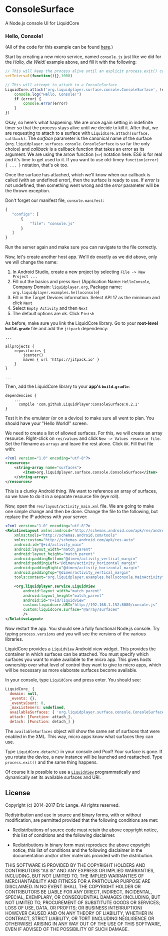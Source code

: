# ConsoleSurface
A Node.js console UI for LiquidCore

### Hello, Console!

(All of the code for this example can be found [here](https://github.com/LiquidPlayer/Examples/tree/master/HelloConsole).)

Start by creating a new micro service, named `console.js` just like we did for the _Hallo, die Weld!_ example above, and fill it with the following:

```javascript
// This will keep the process alive until an explicit process.exit() call
setInterval(function(){},1000)

// This will attempt to attach to a ConsoleSurface
LiquidCore.attach('org.liquidplayer.surface.console.ConsoleSurface', (error) => {
    console.log("Hello, Console!")
    if (error) {
        console.error(error)
    }
})
```

Okay, so here's what happening.  We are once again setting in indefinite timer so that the
process stays alive until we decide to kill it.  After that, we are requesting to attach to a
surface with `LiquidCore.attach(surface, callback)`.  The _surface_ parameter is the canonical
name of the surface (`org.liquidplayer.surfaces.console.ConsoleSurface` is so far the only
choice) and _callback_ is a callback function that takes an error as its argument.  We are using
the arrow function (`=>`) notation here.  ES6 is for real and it's time to get used to it.  If you
want to use old-timey `function(error) { ... }` notation, that's ok too.

Once the surface has attached, which we'll know when our callback is called (with an undefined error),
then the surface is ready to use.  If _error_ is not undefined, then something went wrong and the _error_
parameter will be the thrown exception.

Don't forget our manifest file, `console.manifest`:

```javascript
{
   "configs": [
       {
           "file": "console.js"
       }
   ]
}
```

Run the server again and make sure you can navigate to the file correctly.

Now, let's create another host app.  We'll do exactly as we did above, only we will change the name:

1. In Android Studio, create a new project by selecting `File -> New Project ...`
2. Fill out the basics and press `Next` (Application Name: `HelloConsole`, Company Domain: `liquidplayer.org`, Package name: `org.liquidplayer.examples.helloconsole`)
3. Fill in the Target Devices information.  Select API 17 as the minimum and click `Next`
4. Select `Empty Activity` and then `Next`
5. The default options are ok.  Click `Finish`

As before, make sure you link the LiquidCore library.  Go to your **root-level `build.grade`**
file and add the `jitpack` dependency:

```
...

allprojects {
    repositories {
        jcenter()
        maven { url 'https://jitpack.io' }
    }
}

...
```

Then, add the LiquidCore library to your **app's `build.gradle`**:

```
dependencies {
    ...
	  compile 'com.github.LiquidPlayer:ConsoleSurface:0.2.1'
}

```

Test it in the emulator (or on a device) to make sure all went to plan.  You should have your
"Hello World!" screen.

We need to create a list of allowed surfaces.  For this, we will create an array resource.  Right-click
on `res/values` and click `New -> Values resource file`.  Set the filename as `arrays` and leave the rest
alone.  Click `OK`.  Fill that file with:

```xml
<?xml version="1.0" encoding="utf-8"?>
<resources>
    <string-array name="surfaces">
        <item>org.liquidplayer.surface.console.ConsoleSurface</item>
    </string-array>
</resources>
```

This is a clunky Android thing.  We want to reference an array of surfaces, so we have to do it in
a separate resource file (eye roll).

Now, open the `res/layout/activity_main.xml` file.  We are going to make one simple change and then be done.  Change the file to the following, but replace the IP address with _your_ server:

```xml
<?xml version="1.0" encoding="utf-8"?>
<RelativeLayout xmlns:android="http://schemas.android.com/apk/res/android"
    xmlns:tools="http://schemas.android.com/tools"
    xmlns:custom="http://schemas.android.com/apk/res-auto"
    android:id="@+id/activity_main"
    android:layout_width="match_parent"
    android:layout_height="match_parent"
    android:paddingBottom="@dimen/activity_vertical_margin"
    android:paddingLeft="@dimen/activity_horizontal_margin"
    android:paddingRight="@dimen/activity_horizontal_margin"
    android:paddingTop="@dimen/activity_vertical_margin"
    tools:context="org.liquidplayer.examples.helloconsole.MainActivity">

    <org.liquidplayer.service.LiquidView
        android:layout_width="match_parent"
        android:layout_height="match_parent"
        android:id="@+id/liquidview"
        custom:liquidcore.URI="http://192.168.1.152:8080/console.js"
        custom:liquidcore.surface="@array/surfaces"
        />
</RelativeLayout>
```

Now restart the app.  You should see a fully functional Node.js console.  Try typing `process.versions` and you will see the versions of the various libraries.

LiquidCore provides a `LiquidView` Android view widget.  This provides the container in which surfaces can
be attached.  You must specify which surfaces you want to make available to the micro app.  This gives hosts
ownership over what level of control they want to give to micro apps, which will be necessary as more
elaborate surfaces become available.

In your console, type `LiquidCore` and press enter.  You should see:
```javascript
LiquidCore_ {
  domain: null,
  _events: {},
  _eventsCount: 0,
  _maxListeners: undefined,
  availableSurfaces: { 'org.liquidplayer.surface.console.ConsoleSurface': '0.2.1' },
  attach: [Function: attach_],
  detach: [Function: detach_] }
```

The `availableSurfaces` object will show the same set of surfaces that were enabled in the XML.  This way,
micro apps know what surfaces they can use.

Type `LiquidCore.detach()` in your console and Poof! Your surface is gone.  If you rotate the
device, a new instance will be launched and reattached.  Type `process.exit()`
and the same thing happens.

Of course it is possible to use a [`LiquidView`](https://liquidplayer.github.io/LiquidCoreAndroid/v0.2.1/org/liquidplayer/service/LiquidView.html) programmatically and dynamically set its available surfaces
and URI.

License
-------

 Copyright (c) 2014-2017 Eric Lange. All rights reserved.

 Redistribution and use in source and binary forms, with or without
 modification, are permitted provided that the following conditions are met:

 - Redistributions of source code must retain the above copyright notice, this
 list of conditions and the following disclaimer.

 - Redistributions in binary form must reproduce the above copyright notice,
 this list of conditions and the following disclaimer in the documentation
 and/or other materials provided with the distribution.

 THIS SOFTWARE IS PROVIDED BY THE COPYRIGHT HOLDERS AND CONTRIBUTORS "AS IS"
 AND ANY EXPRESS OR IMPLIED WARRANTIES, INCLUDING, BUT NOT LIMITED TO, THE
 IMPLIED WARRANTIES OF MERCHANTABILITY AND FITNESS FOR A PARTICULAR PURPOSE ARE
 DISCLAIMED. IN NO EVENT SHALL THE COPYRIGHT HOLDER OR CONTRIBUTORS BE LIABLE
 FOR ANY DIRECT, INDIRECT, INCIDENTAL, SPECIAL, EXEMPLARY, OR CONSEQUENTIAL
 DAMAGES (INCLUDING, BUT NOT LIMITED TO, PROCUREMENT OF SUBSTITUTE GOODS OR
 SERVICES; LOSS OF USE, DATA, OR PROFITS; OR BUSINESS INTERRUPTION) HOWEVER
 CAUSED AND ON ANY THEORY OF LIABILITY, WHETHER IN CONTRACT, STRICT LIABILITY,
 OR TORT (INCLUDING NEGLIGENCE OR OTHERWISE) ARISING IN ANY WAY OUT OF THE USE
 OF THIS SOFTWARE, EVEN IF ADVISED OF THE POSSIBILITY OF SUCH DAMAGE.

[Node.js]:https://nodejs.org/
[Android Studio]:https://developer.android.com/studio/index.html
[BigNumber]:https://github.com/MikeMcl/bignumber.js/
